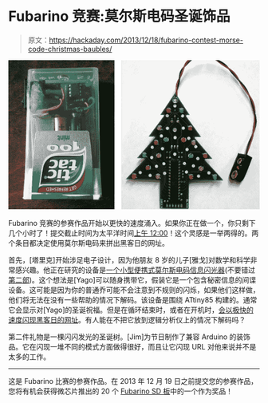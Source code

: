 # Fubarino 竞赛:莫尔斯电码圣诞饰品

> 原文：<https://hackaday.com/2013/12/18/fubarino-contest-morse-code-christmas-baubles/>

![fubarion-contest-christmas-morse-code](img/2f132681fd46a9e351ffd7cadfb22723.png)

Fubarino 竞赛的参赛作品开始以更快的速度涌入。如果你正在做一个，你只剩下几个小时了！提交截止时间为太平洋时间[上午 12:00](http://wwp.greenwichmeantime.com/time-zone/usa/pacific-time/)！这个灵感是一举两得的。两个条目都决定使用莫尔斯电码来拼出黑客日的网址。

首先，[塔里克]开始涉足电子设计，因为他朋友 8 岁的儿子[雅戈]对数学和科学非常感兴趣。他正在研究的设备是[一个小型便携式莫尔斯电码信息闪光器](http://miscelectronics.wordpress.com/2013/12/13/morse-code-christmas-greetings-part-one/)(不要错过[第二部](http://miscelectronics.wordpress.com/2013/12/15/morse-code-christmas-greetings-part-two/))。这个想法是[Yago]可以随身携带它，假装它是一个包含秘密信息的间谍设备。这可能是因为你的普通乔可能不会注意到不规则的闪烁，如果他们这样做，他们将无法在没有一些帮助的情况下解码。该设备是围绕 ATtiny85 构建的。通常它会显示对[Yago]的圣诞祝福。但是在循环结束时，或者在开机时，[会以极快的速度闪现黑客日的网址](http://vimeo.com/81874452)。有人能在不把它放到逻辑分析仪上的情况下解码吗？

第二件礼物是一棵闪闪发光的圣诞树。[Jim]为节日制作了兼容 Arduino 的装饰品。它在闪现一堆不同的模式方面做得很好，而且让它闪现 URL 对他来说并不是太多的工作。

* * *

这是 Fubarino 比赛的参赛作品。在 2013 年 12 月 19 日之前提交您的参赛作品，您将有机会获得微芯片推出的 20 个 [Fubarino SD 板](http://www.microchip.com/stellent/idcplg?IdcService=SS_GET_PAGE&nodeId=1406&dDocName=en566210)中的一个作为奖品！